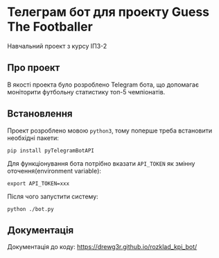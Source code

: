 # Телеграм бот для проекту Guess The Footballer

Навчальний проект з курсу ІПЗ-2

## Про проект

В якості проекта було розроблено Telegram бота, що допомагає моніторити футбольну статистику топ-5 чемпіонатів.

## Встановлення

Проект розроблено мовою `python3`, тому поперше треба встановити необхідні пакети:
```
pip install pyTelegramBotAPI
```

Для функціонування бота потрібно вказати `API_TOKEN` як змінну оточення(environment variable):
```
export API_TOKEN=xxx
```

Після чого запустити систему:
```
python ./bot.py
```

## Документація

Документація до коду: https://drewg3r.github.io/rozklad_kpi_bot/